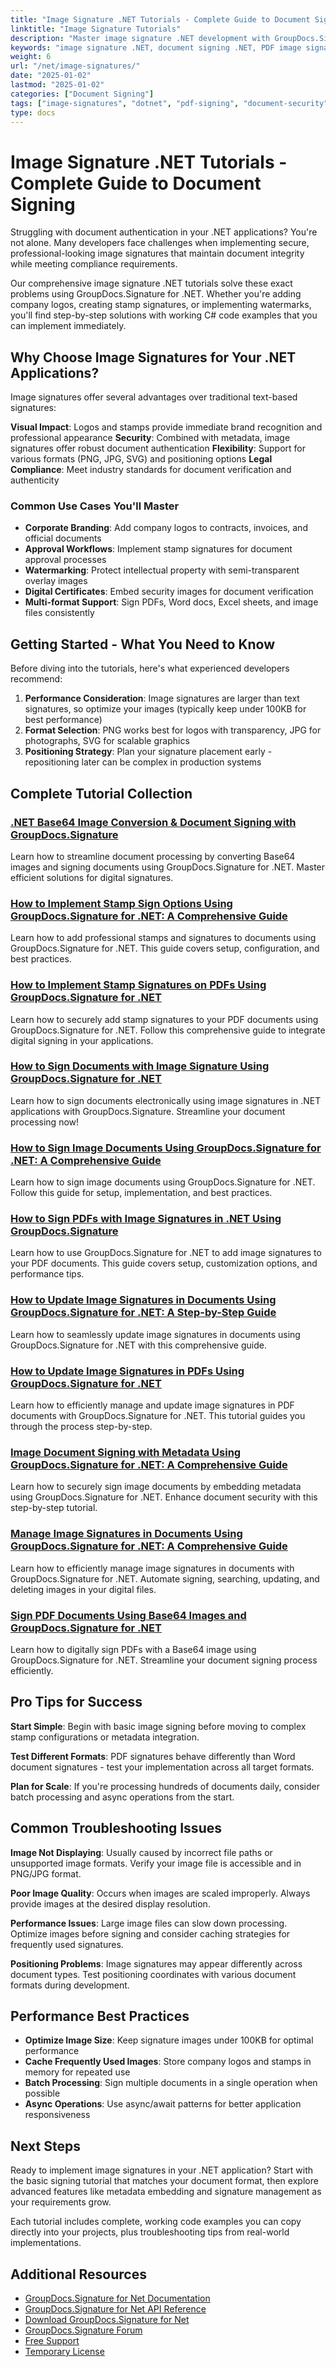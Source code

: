 ```yaml
---
title: "Image Signature .NET Tutorials - Complete Guide to Document Signing"
linktitle: "Image Signature Tutorials"
description: "Master image signature .NET development with GroupDocs.Signature. Learn document signing, PDF stamps, Base64 conversion & more with C# code examples."
keywords: "image signature .NET, document signing .NET, PDF image signatures, GroupDocs signature tutorials, C# image signature implementation"
weight: 6
url: "/net/image-signatures/"
date: "2025-01-02"
lastmod: "2025-01-02"
categories: ["Document Signing"]
tags: ["image-signatures", "dotnet", "pdf-signing", "document-security"]
type: docs
---
```

# Image Signature .NET Tutorials - Complete Guide to Document Signing

Struggling with document authentication in your .NET applications? You're not alone. Many developers face challenges when implementing secure, professional-looking image signatures that maintain document integrity while meeting compliance requirements.

Our comprehensive image signature .NET tutorials solve these exact problems using GroupDocs.Signature for .NET. Whether you're adding company logos, creating stamp signatures, or implementing watermarks, you'll find step-by-step solutions with working C# code examples that you can implement immediately.

## Why Choose Image Signatures for Your .NET Applications?

Image signatures offer several advantages over traditional text-based signatures:

**Visual Impact**: Logos and stamps provide immediate brand recognition and professional appearance
**Security**: Combined with metadata, image signatures offer robust document authentication
**Flexibility**: Support for various formats (PNG, JPG, SVG) and positioning options
**Legal Compliance**: Meet industry standards for document verification and authenticity

### Common Use Cases You'll Master

- **Corporate Branding**: Add company logos to contracts, invoices, and official documents
- **Approval Workflows**: Implement stamp signatures for document approval processes  
- **Watermarking**: Protect intellectual property with semi-transparent overlay images
- **Digital Certificates**: Embed security images for document verification
- **Multi-format Support**: Sign PDFs, Word docs, Excel sheets, and image files consistently

## Getting Started - What You Need to Know

Before diving into the tutorials, here's what experienced developers recommend:

1. **Performance Consideration**: Image signatures are larger than text signatures, so optimize your images (typically keep under 100KB for best performance)
2. **Format Selection**: PNG works best for logos with transparency, JPG for photographs, SVG for scalable graphics
3. **Positioning Strategy**: Plan your signature placement early - repositioning later can be complex in production systems

## Complete Tutorial Collection

### [.NET Base64 Image Conversion & Document Signing with GroupDocs.Signature](./net-base64-image-conversion-document-signing-groupdocs/)
Learn how to streamline document processing by converting Base64 images and signing documents using GroupDocs.Signature for .NET. Master efficient solutions for digital signatures.


### [How to Implement Stamp Sign Options Using GroupDocs.Signature for .NET&#58; A Comprehensive Guide](./implement-stamp-sign-options-groupdocs-signature-dotnet/)
Learn how to add professional stamps and signatures to documents using GroupDocs.Signature for .NET. This guide covers setup, configuration, and best practices.

### [How to Implement Stamp Signatures on PDFs Using GroupDocs.Signature for .NET](./implement-stamp-signature-groupdocs-signature-pdf/)
Learn how to securely add stamp signatures to your PDF documents using GroupDocs.Signature for .NET. Follow this comprehensive guide to integrate digital signing in your applications.

### [How to Sign Documents with Image Signature Using GroupDocs.Signature for .NET](./sign-document-image-signature-groupdocs-signature-net/)
Learn how to sign documents electronically using image signatures in .NET applications with GroupDocs.Signature. Streamline your document processing now!

### [How to Sign Image Documents Using GroupDocs.Signature for .NET&#58; A Comprehensive Guide](./sign-image-documents-groupdocs-signature-net/)
Learn how to sign image documents using GroupDocs.Signature for .NET. Follow this guide for setup, implementation, and best practices.

### [How to Sign PDFs with Image Signatures in .NET Using GroupDocs.Signature](./professional-pdf-signature-image-dotnet-groupdocs-signature/)
Learn how to use GroupDocs.Signature for .NET to add image signatures to your PDF documents. This guide covers setup, customization options, and performance tips.

### [How to Update Image Signatures in Documents Using GroupDocs.Signature for .NET&#58; A Step-by-Step Guide](./update-image-signatures-groupdocs-signature-dotnet/)
Learn how to seamlessly update image signatures in documents using GroupDocs.Signature for .NET with this comprehensive guide.

### [How to Update Image Signatures in PDFs Using GroupDocs.Signature for .NET](./update-image-signatures-pdf-groupdocs-net/)
Learn how to efficiently manage and update image signatures in PDF documents with GroupDocs.Signature for .NET. This tutorial guides you through the process step-by-step.

### [Image Document Signing with Metadata Using GroupDocs.Signature for .NET&#58; A Comprehensive Guide](./image-document-signing-metadata-groupdocs-signature/)
Learn how to securely sign image documents by embedding metadata using GroupDocs.Signature for .NET. Enhance document security with this step-by-step tutorial.

### [Manage Image Signatures in Documents Using GroupDocs.Signature for .NET&#58; A Comprehensive Guide](./manage-image-signatures-groupdocs-signature-net/)
Learn how to efficiently manage image signatures in documents with GroupDocs.Signature for .NET. Automate signing, searching, updating, and deleting images in your digital files.

### [Sign PDF Documents Using Base64 Images and GroupDocs.Signature for .NET](./sign-pdf-base64-image-groupdocs-signature/)
Learn how to digitally sign PDFs with a Base64 image using GroupDocs.Signature for .NET. Streamline your document signing process efficiently.

## Pro Tips for Success

**Start Simple**: Begin with basic image signing before moving to complex stamp configurations or metadata integration.

**Test Different Formats**: PDF signatures behave differently than Word document signatures - test your implementation across all target formats.

**Plan for Scale**: If you're processing hundreds of documents daily, consider batch processing and async operations from the start.

## Common Troubleshooting Issues

**Image Not Displaying**: Usually caused by incorrect file paths or unsupported image formats. Verify your image file is accessible and in PNG/JPG format.

**Poor Image Quality**: Occurs when images are scaled improperly. Always provide images at the desired display resolution.

**Performance Issues**: Large image files can slow down processing. Optimize images before signing and consider caching strategies for frequently used signatures.

**Positioning Problems**: Image signatures may appear differently across document types. Test positioning coordinates with various document formats during development.

## Performance Best Practices

- **Optimize Image Size**: Keep signature images under 100KB for optimal performance
- **Cache Frequently Used Images**: Store company logos and stamps in memory for repeated use
- **Batch Processing**: Sign multiple documents in a single operation when possible
- **Async Operations**: Use async/await patterns for better application responsiveness

## Next Steps

Ready to implement image signatures in your .NET application? Start with the basic signing tutorial that matches your document format, then explore advanced features like metadata embedding and signature management as your requirements grow.

Each tutorial includes complete, working code examples you can copy directly into your projects, plus troubleshooting tips from real-world implementations.

## Additional Resources

- [GroupDocs.Signature for Net Documentation](https://docs.groupdocs.com/signature/net/)
- [GroupDocs.Signature for Net API Reference](https://reference.groupdocs.com/signature/net/)
- [Download GroupDocs.Signature for Net](https://releases.groupdocs.com/signature/net/)
- [GroupDocs.Signature Forum](https://forum.groupdocs.com/c/signature)
- [Free Support](https://forum.groupdocs.com/)
- [Temporary License](https://purchase.groupdocs.com/temporary-license/)